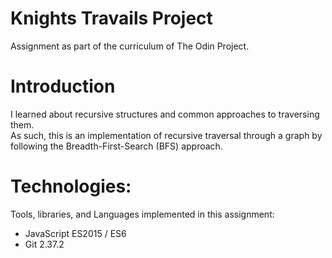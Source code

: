 # Knights Travails Project
Assignment as part of the curriculum of The Odin Project.

# Introduction
I learned about recursive structures and common approaches to traversing them.  
As such, this is an implementation of recursive traversal through a graph by following the Breadth-First-Search (BFS) approach.

# Technologies:
Tools, libraries, and Languages implemented in this assignment:
- JavaScript ES2015 / ES6
- Git 2.37.2

